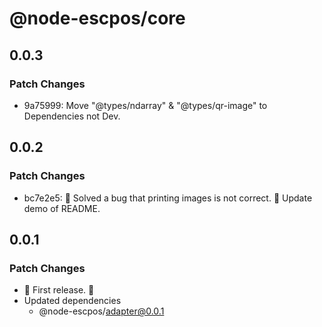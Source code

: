 # @node-escpos/core

## 0.0.3

### Patch Changes

- 9a75999: Move "@types/ndarray" & "@types/qr-image" to Dependencies not Dev.

## 0.0.2

### Patch Changes

- bc7e2e5: 🐛 Solved a bug that printing images is not correct.
  🧾 Update demo of README.

## 0.0.1

### Patch Changes

- 🌴 First release. 🌴
- Updated dependencies
  - @node-escpos/adapter@0.0.1
